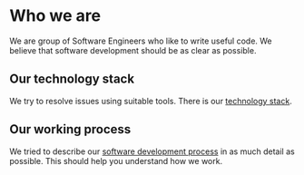 # Who we are

We are group of Software Engineers who like to write useful code. We believe that software development should be as clear as possible.

## Our technology stack

We try to resolve issues using suitable tools. There is our [technology stack](technology-stack.md).

## Our working process

We tried to describe our [software development process](software-development-process.md) in as much detail as possible. This should help you understand how we work.

